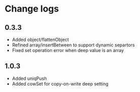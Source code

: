 # Change logs

## 0.3.3

-   Added object/flattenObject
-   Refined array/insertBetween to support dynamic separtors
-   Fixed set operation error when deep value is an array

## 1.0.3

-   Added uniqPush
-   Added cowSet for copy-on-write deep setting